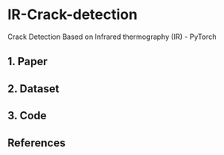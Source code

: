 # IR-Crack-detection
Crack Detection Based on Infrared thermography (IR) - PyTorch

## 1. Paper

## 2. Dataset


## 3. Code



## References
